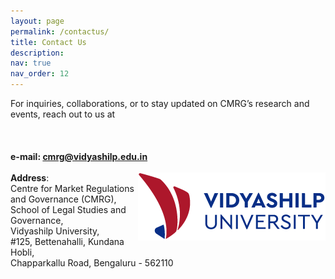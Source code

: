 ```yaml
---
layout: page
permalink: /contactus/
title: Contact Us
description:
nav: true
nav_order: 12
---
```


For inquiries, collaborations, or to stay updated on CMRG’s research and events, reach out to us at
\
\
\
\
**e-mail: cmrg@vidyashilp.edu.in**
\
\
[<img align="right" src="/assets/img/vidyashilpuniversity_logo.png" alt="Vidyashilp University Logo" width="300"/>](https://vidyashilp.edu.in/)
**Address**: <br>
Centre for Market Regulations and Governance (CMRG),<br> 
School of Legal Studies and Governance,<br>
Vidyashilp University,<br>
#125, Bettenahalli, Kundana Hobli,<br> 
Chapparkallu Road, Bengaluru - 562110
